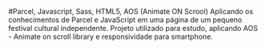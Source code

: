 #Parcel, Javascript, Sass, HTML5, AOS (Animate ON Scrool)
Aplicando os conhecimentos de Parcel e JavaScript em uma página de um pequeno festival cultural independente. Projeto utilizado para estudo, aplicando AOS - Animate on scroll library e responsividade para smartphone.
